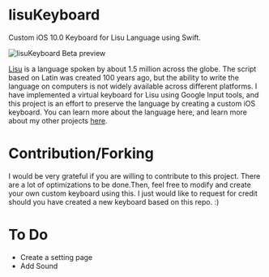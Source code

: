 # lisuKeyboard
Custom iOS 10.0 Keyboard for Lisu Language using Swift.

![lisuKeyboard Beta preview](https://cloud.githubusercontent.com/assets/6025663/22899633/b545e174-f1e8-11e6-8025-7c78acb297ff.png)

[Lisu](https://en.wikipedia.org/wiki/Lisu_language) is a language spoken by about 1.5 million across the globe. The script based on Latin was created 100 years ago, but the ability to write the language on computers is not widely available across different platforms. I have implemented a virtual keyboard for Lisu using Google Input tools, and this project is an effort to preserve the language by creating a custom iOS keyboard. You can learn more about the language here, and learn more about my other projects [here](http://amosgwa.com).

# Contribution/Forking
I would be very grateful if you are willing to contribute to this project. There are a lot of optimizations to be done.Then, feel free to modify and create your own custom keyboard using this. I just would like to request for credit should you have created a new keyboard based on this repo. :)

# To Do
- Create a setting page
- Add Sound
